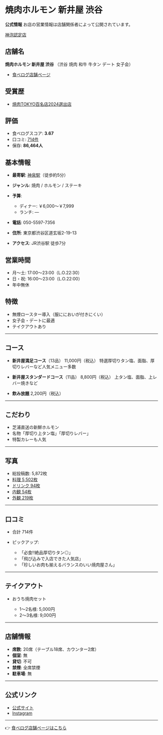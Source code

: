 # 焼肉ホルモン 新井屋 渋谷

**公式情報**
お店の営業情報は店舗関係者によって公開されています。

[神泡認定店](https://tabelog.com/tieup/main/suntory-kamiawa?lid=tieup_rstpage_kamiawa_head_13237382)

## 店舗名

**焼肉ホルモン 新井屋 渋谷**
（渋谷 焼肉 和牛 牛タン デート 女子会）

* [食べログ店舗ページ](https://tabelog.com/tokyo/A1303/A130301/13237382/)

## 受賞歴

* [焼肉TOKYO百名店2024選出店](https://award.tabelog.com/hyakumeiten/yakiniku_tokyo/2024/)

## 評価

* 食べログスコア: **3.67**
* 口コミ: [714件](https://tabelog.com/tokyo/A1303/A130301/13237382/dtlrvwlst/)
* 保存: **86,464人**

## 基本情報

* **最寄駅**: [神泉駅](https://tabelog.com/tokyo/A1303/A130301/R5207/rstLst/)（徒歩約5分）
* **ジャンル**: 焼肉 / ホルモン / ステーキ
* **予算**:

  * ディナー: ￥6,000～￥7,999
  * ランチ: ―
* **電話**: 050-5597-7356
* **住所**: 東京都渋谷区道玄坂2-19-13
* **アクセス**: JR渋谷駅 徒歩7分

## 営業時間

* 月～土: 17:00～23:00（L.O.22:30）
* 日・祝: 16:00～23:00（L.O.22:00）
* 年中無休

## 特徴

* 無煙ロースター導入（服ににおいが付きにくい）
* 女子会・デートに最適
* テイクアウトあり

---

## コース

* **新井屋満足コース**（13品） 11,000円（税込）
  特選厚切りタン塩、面脂、厚切りレバーなど人気メニュー多数

* **新井屋スタンダードコース**（11品） 8,800円（税込）
  上タン塩、面脂、上レバー焼きなど

* **飲み放題** 2,200円（税込）

---

## こだわり

* 芝浦直送の新鮮ホルモン
* 名物「厚切り上タン塩」「厚切りレバー」
* 特製カレーも人気

---

## 写真

* 総投稿数: 5,872枚
* [料理 5,502枚](https://tabelog.com/tokyo/A1303/A130301/13237382/dtlphotolst/1/smp2/)
* [ドリンク 94枚](https://tabelog.com/tokyo/A1303/A130301/13237382/dtlphotolst/7/smp2/)
* [内観 54枚](https://tabelog.com/tokyo/A1303/A130301/13237382/dtlphotolst/3/smp2/)
* [外観 219枚](https://tabelog.com/tokyo/A1303/A130301/13237382/dtlphotolst/4/smp2/)

---

## 口コミ

* 合計 714件
* ピックアップ:

  * 「必食‼︎絶品厚切りタン◎」
  * 「飛び込みで入店できた人気店」
  * 「珍しいお肉も揃えるバランスのいい焼肉屋さん」

---

## テイクアウト

* おうち焼肉セット

  * 1〜2名様: 5,000円
  * 2〜3名様: 9,000円

---

## 店舗情報

* **席数**: 20席（テーブル18席、カウンター2席）
* **個室**: 無
* **貸切**: 不可
* **禁煙**: 全席禁煙
* **駐車場**: 無

---

## 公式リンク

* [公式サイト](https://yakiniku-araiya.com/shibuya/)
* [Instagram](https://www.instagram.com/araiya_shibuya/)

---

👉 [食べログ店舗ページはこちら](https://tabelog.com/tokyo/A1303/A130301/13237382/)